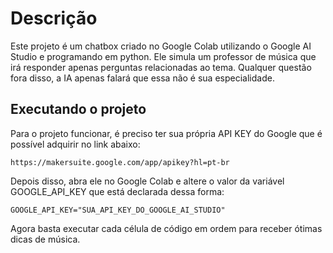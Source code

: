 # Descrição


Este projeto é um chatbox criado no Google Colab utilizando o Google AI Studio e programando em python. Ele simula um professor de música que irá responder apenas perguntas relacionadas ao tema. Qualquer questão fora disso, a IA apenas falará que essa não é sua especialidade.


## Executando o projeto


Para o projeto funcionar, é preciso ter sua própria API KEY do Google que é possível adquirir no link abaixo:
```
https://makersuite.google.com/app/apikey?hl=pt-br
```


Depois disso, abra ele no Google Colab e altere o valor da variável GOOGLE_API_KEY que está declarada dessa forma:
```
GOOGLE_API_KEY="SUA_API_KEY_DO_GOOGLE_AI_STUDIO"
```


Agora basta executar cada célula de código em ordem para receber ótimas dicas de música.